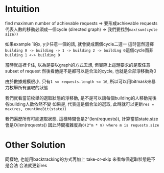 # Intuition

find maximum number of achievable requests
=> 要形成achievable requests代表人數的移動必須成一個cycle (directed graph)
=> 我們要找到`max(sum(cycle size))`

如果example 1的x, y少任意一個的話, 就會變成兩個cycle二選一
這時當然選擇`building 0 -> building -> 1 -> building 2 -> building 0`這個cycle而非`building 1 <-> building 0`

當時就這裡卡住, 以為是要以graph的方式去想, 但實際上這題要求的是取任意subset of request
然後看他是不是都可以是合法的cycle, 也就是全部淨移動為0

由於數據規模很小, 只有`1 <= requests.length <= 16`, 所以可以用bitmask來暴力枚舉所有選取的狀態

我們就看當前枚舉的選取狀態的淨移動, 是不是可以讓每個building的人移動完後各building人數依然不變
如果是, 代表這是個合法的選取, 此時就可以更新`res = max(res, countOneBit(state))`

我們遍歷所有可能選取狀態, 這樣時間會是2^(len(requests)), 計算當前state.size會是O(len(requests))
因此時間複雜度為`O(2^m * m) where m is requests.size`

# Other Solution

同樣地, 也能用backtracking的方式再加上 take-or-skip 來看每個選取狀態是不是合法
合法就更新res